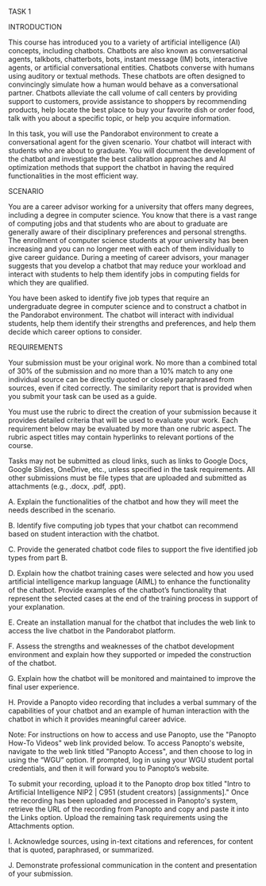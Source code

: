 TASK 1

INTRODUCTION

This course has introduced you to a variety of artificial intelligence (AI) concepts, including chatbots. Chatbots are also known as conversational agents, talkbots, chatterbots, bots, instant message (IM) bots, interactive agents, or artificial conversational entities. Chatbots converse with humans using auditory or textual methods. These chatbots are often designed to convincingly simulate how a human would behave as a conversational partner. Chatbots alleviate the call volume of call centers by providing support to customers, provide assistance to shoppers by recommending products, help locate the best place to buy your favorite dish or order food, talk with you about a specific topic, or help you acquire information.



In this task, you will use the Pandorabot environment to create a conversational agent for the given scenario. Your chatbot will interact with students who are about to graduate. You will document the development of the chatbot and investigate the best calibration approaches and AI optimization methods that support the chatbot in having the required functionalities in the most efficient way.

SCENARIO

You are a career advisor working for a university that offers many degrees, including a degree in computer science. You know that there is a vast range of computing jobs and that students who are about to graduate are generally aware of their disciplinary preferences and personal strengths. The enrollment of computer science students at your university has been increasing and you can no longer meet with each of them individually to give career guidance. During a meeting of career advisors, your manager suggests that you develop a chatbot that may reduce your workload and interact with students to help them identify jobs in computing fields for which they are qualified.



You have been asked to identify five job types that require an undergraduate degree in computer science and to construct a chatbot in the Pandorabot environment. The chatbot will interact with individual students, help them identify their strengths and preferences, and help them decide which career options to consider.

REQUIREMENTS

Your submission must be your original work. No more than a combined total of 30% of the submission and no more than a 10% match to any one individual source can be directly quoted or closely paraphrased from sources, even if cited correctly. The similarity report that is provided when you submit your task can be used as a guide. 



You must use the rubric to direct the creation of your submission because it provides detailed criteria that will be used to evaluate your work. Each requirement below may be evaluated by more than one rubric aspect. The rubric aspect titles may contain hyperlinks to relevant portions of the course.



Tasks may not be submitted as cloud links, such as links to Google Docs, Google Slides, OneDrive, etc., unless specified in the task requirements. All other submissions must be file types that are uploaded and submitted as attachments (e.g., .docx, .pdf, .ppt).



A.  Explain the functionalities of the chatbot and how they will meet the needs described in the scenario.



B.  Identify five computing job types that your chatbot can recommend based on student interaction with the chatbot.



C.  Provide the generated chatbot code files to support the five identified job types from part B.



D.  Explain how the chatbot training cases were selected and how you used artificial intelligence markup language (AIML) to enhance the functionality of the chatbot. Provide examples of the chatbot’s functionality that represent the selected cases at the end of the training process in support of your explanation.



E.  Create an installation manual for the chatbot that includes the web link to access the live chatbot in the Pandorabot platform.



F.  Assess the strengths and weaknesses of the chatbot development environment and explain how they supported or impeded the construction of the chatbot.



G.  Explain how the chatbot will be monitored and maintained to improve the final user experience.



H.  Provide a Panopto video recording that includes a verbal summary of the capabilities of your chatbot and an example of human interaction with the chatbot in which it provides meaningful career advice.



Note: For instructions on how to access and use Panopto, use the "Panopto How-To Videos" web link provided below. To access Panopto's website, navigate to the web link titled "Panopto Access", and then choose to log in using the “WGU” option. If prompted, log in using your WGU student portal credentials, and then it will forward you to Panopto’s website.



To submit your recording, upload it to the Panopto drop box titled "Intro to Artificial Intelligence NIP2 | C951 (student creators) [assignments]." Once the recording has been uploaded and processed in Panopto's system, retrieve the URL of the recording from Panopto and copy and paste it into the Links option. Upload the remaining task requirements using the Attachments option.



I.  Acknowledge sources, using in-text citations and references, for content that is quoted, paraphrased, or summarized.



J.  Demonstrate professional communication in the content and presentation of your submission.
